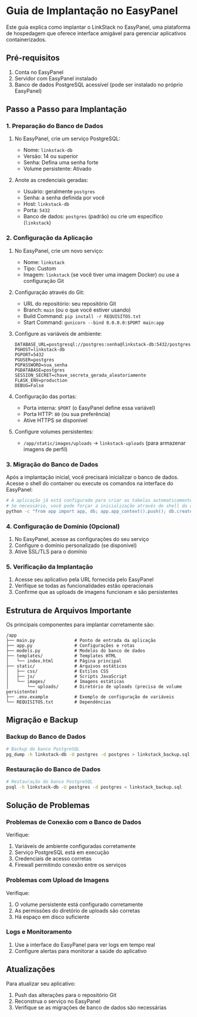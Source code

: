# Guia de Implantação no EasyPanel

Este guia explica como implantar o LinkStack no EasyPanel, uma plataforma de hospedagem que oferece interface amigável para gerenciar aplicativos containerizados.

## Pré-requisitos

1. Conta no EasyPanel
2. Servidor com EasyPanel instalado
3. Banco de dados PostgreSQL acessível (pode ser instalado no próprio EasyPanel)

## Passo a Passo para Implantação

### 1. Preparação do Banco de Dados

1. No EasyPanel, crie um serviço PostgreSQL:
   - Nome: `linkstack-db`
   - Versão: 14 ou superior
   - Senha: Defina uma senha forte
   - Volume persistente: Ativado

2. Anote as credenciais geradas:
   - Usuário: geralmente `postgres`
   - Senha: a senha definida por você
   - Host: `linkstack-db`
   - Porta: `5432`
   - Banco de dados: `postgres` (padrão) ou crie um específico (`linkstack`)

### 2. Configuração da Aplicação

1. No EasyPanel, crie um novo serviço:
   - Nome: `linkstack`
   - Tipo: Custom
   - Imagem: `linkstack` (se você tiver uma imagem Docker) ou use a configuração Git

2. Configuração através do Git:
   - URL do repositório: seu repositório Git
   - Branch: `main` (ou o que você estiver usando)
   - Build Command: `pip install -r REQUISITOS.txt`
   - Start Command: `gunicorn --bind 0.0.0.0:$PORT main:app`

3. Configure as variáveis de ambiente:
   ```
   DATABASE_URL=postgresql://postgres:senha@linkstack-db:5432/postgres
   PGHOST=linkstack-db
   PGPORT=5432
   PGUSER=postgres
   PGPASSWORD=sua_senha
   PGDATABASE=postgres
   SESSION_SECRET=chave_secreta_gerada_aleatoriamente
   FLASK_ENV=production
   DEBUG=False
   ```

4. Configuração das portas:
   - Porta interna: `$PORT` (o EasyPanel define essa variável)
   - Porta HTTP: `80` (ou sua preferência)
   - Ative HTTPS se disponível

5. Configure volumes persistentes:
   - `/app/static/images/uploads` -> `linkstack-uploads` (para armazenar imagens de perfil)

### 3. Migração do Banco de Dados

Após a implantação inicial, você precisará inicializar o banco de dados. 
Acesse o shell do container ou execute os comandos na interface do EasyPanel:

```bash
# A aplicação já está configurada para criar as tabelas automaticamente
# Se necessário, você pode forçar a inicialização através do shell do app:
python -c "from app import app, db; app.app_context().push(); db.create_all()"
```

### 4. Configuração de Domínio (Opcional)

1. No EasyPanel, acesse as configurações do seu serviço
2. Configure o domínio personalizado (se disponível)
3. Ative SSL/TLS para o domínio

### 5. Verificação da Implantação

1. Acesse seu aplicativo pela URL fornecida pelo EasyPanel
2. Verifique se todas as funcionalidades estão operacionais
3. Confirme que as uploads de imagens funcionam e são persistentes

## Estrutura de Arquivos Importante

Os principais componentes para implantar corretamente são:

```
/app
├── main.py               # Ponto de entrada da aplicação
├── app.py                # Configurações e rotas
├── models.py             # Modelos do banco de dados
├── templates/            # Templates HTML
│   └── index.html        # Página principal
├── static/               # Arquivos estáticos
│   ├── css/              # Estilos CSS
│   ├── js/               # Scripts JavaScript
│   └── images/           # Imagens estáticas
│       └── uploads/      # Diretório de uploads (precisa de volume persistente)
├── .env.example          # Exemplo de configuração de variáveis
└── REQUISITOS.txt        # Dependências
```

## Migração e Backup

### Backup do Banco de Dados

```bash
# Backup do banco PostgreSQL
pg_dump -h linkstack-db -U postgres -d postgres > linkstack_backup.sql
```

### Restauração do Banco de Dados

```bash
# Restauração do banco PostgreSQL
psql -h linkstack-db -U postgres -d postgres < linkstack_backup.sql
```

## Solução de Problemas

### Problemas de Conexão com o Banco de Dados

Verifique:
1. Variáveis de ambiente configuradas corretamente
2. Serviço PostgreSQL está em execução
3. Credenciais de acesso corretas
4. Firewall permitindo conexão entre os serviços

### Problemas com Upload de Imagens

Verifique:
1. O volume persistente está configurado corretamente
2. As permissões do diretório de uploads são corretas
3. Há espaço em disco suficiente

### Logs e Monitoramento

1. Use a interface do EasyPanel para ver logs em tempo real
2. Configure alertas para monitorar a saúde do aplicativo

## Atualizações

Para atualizar seu aplicativo:

1. Push das alterações para o repositório Git
2. Reconstrua o serviço no EasyPanel
3. Verifique se as migrações de banco de dados são necessárias